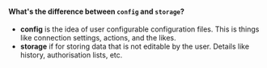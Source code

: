 
#### What's the difference between `config` and `storage`?

* **config** is the idea of user configurable configuration files. This is things like connection settings, actions, and the likes.
* **storage** if for storing data that is not editable by the user. Details like history, authorisation lists, etc.